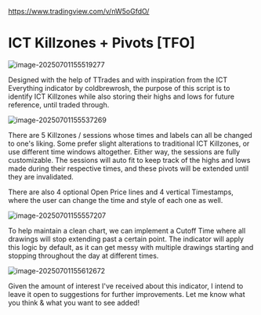 https://www.tradingview.com/v/nW5oGfdO/



# ICT Killzones + Pivots [TFO]

![image-20250701155519277](https://pkuxiaohou.oss-cn-beijing.aliyuncs.com/img/202507011555348.png)





Designed with the help of TTrades and with inspiration from the ICT Everything indicator by coldbrewrosh, the purpose of this script is to identify ICT Killzones while also storing their highs and lows for future reference, until traded through.

![image-20250701155537269](https://pkuxiaohou.oss-cn-beijing.aliyuncs.com/img/202507011555326.png)

There are 5 Killzones / sessions whose times and labels can all be changed to one's liking. Some prefer slight alterations to traditional ICT Killzones, or use different time windows altogether. Either way, the sessions are fully customizable. The sessions will auto fit to keep track of the highs and lows made during their respective times, and these pivots will be extended until they are invalidated.

There are also 4 optional Open Price lines and 4 vertical Timestamps, where the user can change the time and style of each one as well.

![image-20250701155557207](https://pkuxiaohou.oss-cn-beijing.aliyuncs.com/img/202507011555260.png)

To help maintain a clean chart, we can implement a Cutoff Time where all drawings will stop extending past a certain point. The indicator will apply this logic by default, as it can get messy with multiple drawings starting and stopping throughout the day at different times.

![image-20250701155612672](https://pkuxiaohou.oss-cn-beijing.aliyuncs.com/img/202507011556727.png)



Given the amount of interest I've received about this indicator, I intend to leave it open to suggestions for further improvements. Let me know what you think & what you want to see added!






















































